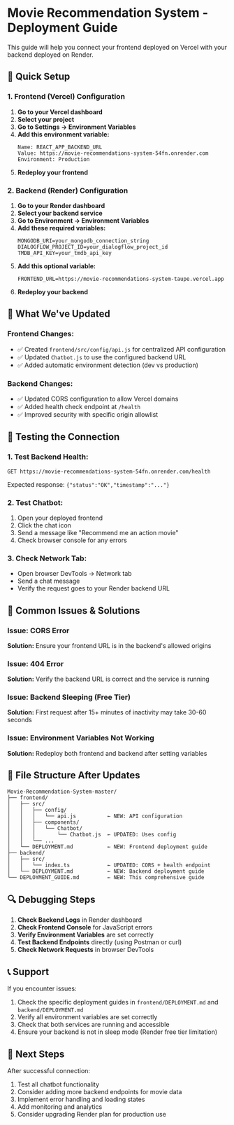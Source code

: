 # Movie Recommendation System - Deployment Guide

This guide will help you connect your frontend deployed on Vercel with your backend deployed on Render.

## 🚀 Quick Setup

### 1. Frontend (Vercel) Configuration

1. **Go to your Vercel dashboard**
2. **Select your project**
3. **Go to Settings → Environment Variables**
4. **Add this environment variable:**
   ```
   Name: REACT_APP_BACKEND_URL
   Value: https://movie-recommendations-system-54fn.onrender.com
   Environment: Production
   ```
5. **Redeploy your frontend**

### 2. Backend (Render) Configuration

1. **Go to your Render dashboard**
2. **Select your backend service**
3. **Go to Environment → Environment Variables**
4. **Add these required variables:**
   ```
   MONGODB_URI=your_mongodb_connection_string
   DIALOGFLOW_PROJECT_ID=your_dialogflow_project_id
   TMDB_API_KEY=your_tmdb_api_key
   ```
5. **Add this optional variable:**
   ```
   FRONTEND_URL=https://movie-recommendations-system-taupe.vercel.app
   ```
6. **Redeploy your backend**

## 🔧 What We've Updated

### Frontend Changes:
- ✅ Created `frontend/src/config/api.js` for centralized API configuration
- ✅ Updated `Chatbot.js` to use the configured backend URL
- ✅ Added automatic environment detection (dev vs production)

### Backend Changes:
- ✅ Updated CORS configuration to allow Vercel domains
- ✅ Added health check endpoint at `/health`
- ✅ Improved security with specific origin allowlist

## 🧪 Testing the Connection

### 1. Test Backend Health:
```
GET https://movie-recommendations-system-54fn.onrender.com/health
```
Expected response: `{"status":"OK","timestamp":"..."}`

### 2. Test Chatbot:
1. Open your deployed frontend
2. Click the chat icon
3. Send a message like "Recommend me an action movie"
4. Check browser console for any errors

### 3. Check Network Tab:
- Open browser DevTools → Network tab
- Send a chat message
- Verify the request goes to your Render backend URL

## 🚨 Common Issues & Solutions

### Issue: CORS Error
**Solution:** Ensure your frontend URL is in the backend's allowed origins

### Issue: 404 Error
**Solution:** Verify the backend URL is correct and the service is running

### Issue: Backend Sleeping (Free Tier)
**Solution:** First request after 15+ minutes of inactivity may take 30-60 seconds

### Issue: Environment Variables Not Working
**Solution:** Redeploy both frontend and backend after setting variables

## 📁 File Structure After Updates

```
Movie-Recommendation-System-master/
├── frontend/
│   ├── src/
│   │   ├── config/
│   │   │   └── api.js          ← NEW: API configuration
│   │   ├── components/
│   │   │   └── Chatbot/
│   │   │       └── Chatbot.js  ← UPDATED: Uses config
│   │   └── ...
│   └── DEPLOYMENT.md           ← NEW: Frontend deployment guide
├── backend/
│   ├── src/
│   │   └── index.ts            ← UPDATED: CORS + health endpoint
│   └── DEPLOYMENT.md           ← NEW: Backend deployment guide
└── DEPLOYMENT_GUIDE.md         ← NEW: This comprehensive guide
```

## 🔍 Debugging Steps

1. **Check Backend Logs** in Render dashboard
2. **Check Frontend Console** for JavaScript errors
3. **Verify Environment Variables** are set correctly
4. **Test Backend Endpoints** directly (using Postman or curl)
5. **Check Network Requests** in browser DevTools

## 📞 Support

If you encounter issues:
1. Check the specific deployment guides in `frontend/DEPLOYMENT.md` and `backend/DEPLOYMENT.md`
2. Verify all environment variables are set correctly
3. Check that both services are running and accessible
4. Ensure your backend is not in sleep mode (Render free tier limitation)

## 🎯 Next Steps

After successful connection:
1. Test all chatbot functionality
2. Consider adding more backend endpoints for movie data
3. Implement error handling and loading states
4. Add monitoring and analytics
5. Consider upgrading Render plan for production use 